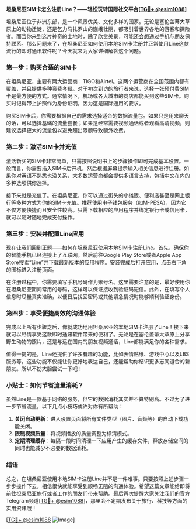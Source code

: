 **坦桑尼亚SIM卡怎么注册Line？——轻松玩转国际社交平台[[TG💪+ @esim1088](https://t.me/s/esim1088)]**

坦桑尼亚位于非洲东部，是一个风景优美、文化多样的国家。无论是塞伦盖蒂大草原上的动物迁徙，还是乞力马扎罗山的巍峨壮丽，都吸引着世界各地的游客和探险者。而当你来到这片神奇的土地时，除了欣赏美景，可能还会想通过手机与朋友保持联系。那么问题来了，在坦桑尼亚如何使用本地SIM卡注册并正常使用Line这款流行的即时通讯软件呢？今天就来为大家详细解答这个问题。

### 第一步：购买合适的SIM卡

在坦桑尼亚，主要有两大运营商：TIGO和Airtel。这两个运营商在全国范围内都有覆盖，并且提供多种资费套餐。对于初次到访的旅行者来说，选择一张预付费SIM卡是最方便的方式。通常情况下，机场或各大城市的商店都能买到这些SIM卡。购买时记得带上护照作为身份证明，因为这是国际通用的要求。

购买SIM卡后，你需要根据自己的需求选择适合的数据流量包。如果只是用来聊天的话，可以选择基础的流量套餐；如果是经常需要视频通话或者观看高清视频，则建议选择更大的流量包以避免超出限额导致额外收费。

### 第二步：激活SIM卡并充值

激活新买的SIM卡非常简单，只需按照说明书上的步骤操作即可完成基本设置。一般而言，你需要插入SIM卡后开机，然后根据屏幕提示输入相关信息进行注册。如果你对英语不熟悉也没关系，大多数运营商都会提供多语言支持，包括中文在内的多种选项供你选择。

接下来就是充值了。在坦桑尼亚，你可以通过街头的小摊贩、便利店甚至是网上银行等多种方式为你的SIM卡充值。推荐使用电子钱包服务（如M-PESA），因为它不仅方便快捷而且安全性较高。只需下载相应的应用程序并绑定银行卡或信用卡，就可以随时随地完成支付操作。

### 第三步：安装并配置Line应用

现在让我们回到正题——如何在坦桑尼亚使用本地SIM卡注册Line。首先，确保你的智能手机已经连接上了互联网。然后前往Google Play Store或者Apple App Store搜索“Line”并下载最新版本的应用程序。安装完成后打开应用，点击右下角的图标进入注册页面。

在注册过程中，你需要填写手机号码作为账号名。这里需要注意的是，最好使用你在坦桑尼亚期间常用的号码，这样可以保证接收到验证码短信。此外，在填写个人信息时尽量真实准确，以便日后找回密码或其他紧急情况时能够顺利验证身份。

### 第四步：享受便捷高效的沟通体验

完成以上所有步骤之后，你就成功地用坦桑尼亚的本地SIM卡注册了Line！接下来就可以尽情享受这款即时通讯软件带来的便利了。无论是在塞伦盖蒂大草原上分享野生动物的照片，还是与远在国内的朋友视频通话，Line都能满足你的各种需求。

值得一提的是，Line还提供了许多有趣的功能，比如表情贴纸、游戏中心以及LBS服务等。这些功能不仅能让你更好地表达自己，还能帮助你结识更多志同道合的新朋友。所以不妨大胆尝试一下吧！

### 小贴士：如何节省流量消耗？

虽然Line是一款基于网络的服务，但它的数据消耗其实并不算特别高。不过为了进一步节省流量，以下几点小技巧或许对你有所帮助：

1. **关闭自动更新**：进入设置页面将所有文件类型（图片、音频等）的自动下载功能关闭。
2. **限制视频质量**：将视频播放的质量调整为标清模式。
3. **定期清理缓存**：每隔一段时间清理一下应用产生的缓存文件，释放存储空间的同时也能减少不必要的数据消耗。

### 结语

总之，在坦桑尼亚使用本地SIM卡注册Line并不是一件难事。只要按照上述步骤一步步操作下去，相信很快就能享受到顺畅无阻的沟通体验。希望这篇文章能给即将前往坦桑尼亚旅行或者工作的朋友们带来帮助。最后再次提醒大家关注我们的官方Telegram频道[[TG💪+ @esim1088](https://t.me/s/esim1088)]，那里会不定期发布关于旅行、科技等方面的实用资讯哦！

[[TG💪+ @esim1088](https://t.me/s/esim1088) ![Image](https://i.postimg.cc/4NQfJmqS/Snipaste-2025-05-13-00-14-12.png)]
